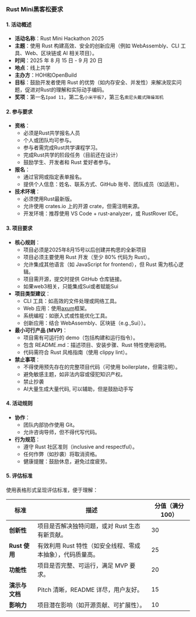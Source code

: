 ### Rust Mini黑客松要求
#### 1. 活动概述
- **活动名称**：Rust Mini Hackathon 2025
- **主题**：使用 Rust 构建高效、安全的创新应用（例如 WebAssembly、CLI 工具、Web、区块链或 AI 相关项目）。
- **时间**：2025 年 8 月 15 日 - 9 月 20 日
- **地点**：线上共学
- **主办方**：HOH和OpenBuild
- **目标**：鼓励开发者使用 Rust 的优势（如内存安全、并发性）来解决现实问题，促进对Rust的理解和实际动手编码。
- **奖项**：第一名`Ipad 11`，第二名`小米平板7`，第三名`索尼头戴式降噪耳机`

#### 2. 参与要求
- **资格**：
    - 必须是Rust共学报名人员
    - 个人或团队均可参与。
    - 参与者需完成Rust共学课程学习。
    - 完成Rust共学的阶段任务（目前还在设计）
    - 鼓励学生、开发者和 Rust 爱好者参与。
- **报名**：
    - 通过官网或指定表单报名。
    - 提供个人信息：姓名、联系方式、GitHub 账号、团队成员（如适用）。
- **技术环境**：
    - 必须使用Rust最新版。
    - 允许使用 crates.io 上的开源 crate，但需注明来源。
    - 开发环境：推荐使用 VS Code + rust-analyzer，或 RustRover IDE。


#### 3. 项目要求
- **核心规则**：
    - 项目必须是2025年8月15号以后创建并构思的全新项目
    - 项目必须主要使用 Rust 开发（至少 80% 代码为 Rust）。
    - 允许集成其他语言（如 JavaScript for frontend），但 Rust 需为核心逻辑。
    - 项目需开源，提交时提供 GitHub 仓库链接。
    - 如果web3相关，只能集成Sui或者赋能Sui
- **项目类型建议**：
    - CLI 工具：如高效的文件处理或网络工具。
    - Web 应用：使用[axum](https://github.com/tokio-rs/axum)框架。
    - 系统编程：如嵌入式或性能优化工具。
    - 创新应用：结合 WebAssembly、区块链（e.g.,Sui））。
- **最小可行产品 (MVP)**：
    - 项目需有可运行的 demo（包括构建和运行指令）。
    - 包含 README.md：描述项目、安装步骤、Rust 特性使用说明。
    - 代码需符合 Rust 风格指南（使用 clippy lint）。
- **禁止事项**：
    - 不得使用预先存在的完整项目代码（可使用 boilerplate，但需注明）。
    - 避免敏感主题，如非法内容或侵犯知识产权。
    - 禁止抄袭
    - AI大量生成大量代码, 可以辅助，但是鼓励动手写

#### 4. 活动规则
- **协作**：
    - 团队内部协作使用 Git。
    - 允许咨询导师，但不得代写代码。
- **行为规范**：
    - 遵守 Rust 社区准则（inclusive and respectful）。
    - 任何作弊（如抄袭）将取消资格。
    - 健康提醒：鼓励休息，避免过度疲劳。

#### 5. 评估标准
使用表格形式呈现评估标准，便于理解：

| 标准          | 描述                                                                 | 分值（满分 100） |
|---------------|----------------------------------------------------------------------|-----------------|
| **创新性**   | 项目是否解决独特问题，或对 Rust 生态有新贡献。                       | 30              |
| **Rust 使用** | 有效利用 Rust 特性（如安全线程、零成本抽象），代码质量高。           | 25              |
| **功能性**   | 项目是否完整、可运行，满足 MVP 要求。                                | 20              |
| **演示与文档**| Pitch 清晰，README 详尽，用户友好。                                 | 15              |
| **影响力**   | 项目潜在影响（如开源贡献、可扩展性）。                               | 10              |！